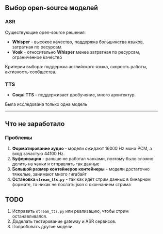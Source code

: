## Выбор open-source моделей
### ASR 
Существующие open-source решения:

-   **Whisper** - высокое качество, поддержка большинства языков, затратная по ресурсам.
-   **Vosk** - относительно **Whisper** менее затратная по ресурсам, ограниченное качество

Критерии выбора: поддержка английского языка, скорость работы, активность сообщества.

### TTS
-   **Coqui TTS** - поддерживает дообучение, много архитектур.

Была исследована только одна модель

------------------------------------------------------------------------

## Что не заработало
### Проблемы

1.  **Форматирование аудио** - модели ожидают 16000 Hz моно PCM, а вход зачастую 44100 Hz.
2.  **Буферизация** - раньше не работал чанками, поэтому было сложно делить на чанки и отправлять так данные 
3.  **Большой размер контейнеров контейнеры** - модели достаточно тяжелые, занимают много гигабайт
4.  **Остановка `stream_tts.py`** - так как идёт стрим данных в бинарном формате, то никак не послать json с окончанием стрима

## TODO
1. Исправить `stream_tts.py` или реализацию, чтобы стрим останавливался.
2. Доделать тестирование gateway и ASR сервисов.
3. Попробовать другие модели.
